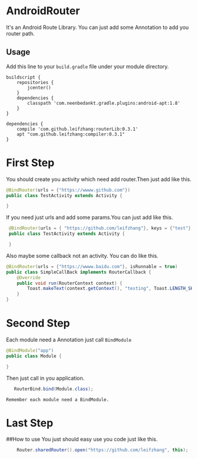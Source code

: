 # AndroidRouter
It's an Android Route Library. You can just add some Annotation to add you router path.
## Usage
Add this line to your `build.gradle` file under your module directory. 
```
buildscript {
    repositories {
        jcenter()
    }
    dependencies {
        classpath 'com.neenbedankt.gradle.plugins:android-apt:1.8'
    }
}

dependencies {
    compile 'com.github.leifzhang:routerLib:0.3.1'
    apt "com.github.leifzhang:compiler:0.3.1"
}
```
# First Step
You should create you activity which need add router.Then just add like this.
```java 
@BindRouter(urls = {"https://wwww.github.com"})
public class TestActivity extends Activity {

}
```
If you need just urls and add some params.You can  just  add like this.
```java
 @BindRouter(urls = { "https://github.com/leifzhang"}, keys = {"test"}, values = {"value"})
 public class TestActivity extends Activity {

 }
```
Also maybe some callback not an activity. You can do like this.
```java
@BindRouter(urls = {"https://wwww.baidu.com"}, isRunnable = true)
public class SimpleCallBack implements RouterCallback {
    @Override
    public void run(RouterContext context) {
        Toast.makeText(context.getContext(), "testing", Toast.LENGTH_SHORT).show();
    }
}
```
# Second Step
Each module need a Annotation just call `BindModule`
```java
@BindModule("app")
public class Module {

}
```
Then just call in you application.
```java
   RouterBind.bind(Module.class);
```
`Remember each module need a BindModule.`

# Last Step
##How to use
You just should easy use you code just like this.
```java
    Router.sharedRouter().open("https://github.com/leifzhang", this);
```
